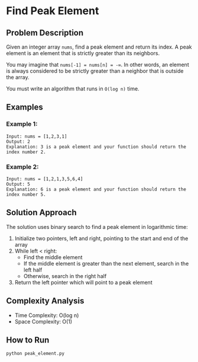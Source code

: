 # Find Peak Element

## Problem Description
Given an integer array `nums`, find a peak element and return its index. A peak element is an element that is strictly greater than its neighbors.

You may imagine that `nums[-1] = nums[n] = -∞`. In other words, an element is always considered to be strictly greater than a neighbor that is outside the array.

You must write an algorithm that runs in `O(log n)` time.

## Examples

### Example 1:
```
Input: nums = [1,2,3,1]
Output: 2
Explanation: 3 is a peak element and your function should return the index number 2.
```

### Example 2:
```
Input: nums = [1,2,1,3,5,6,4]
Output: 5
Explanation: 6 is a peak element and your function should return the index number 5.
```

## Solution Approach
The solution uses binary search to find a peak element in logarithmic time:

1. Initialize two pointers, left and right, pointing to the start and end of the array
2. While left < right:
   - Find the middle element
   - If the middle element is greater than the next element, search in the left half
   - Otherwise, search in the right half
3. Return the left pointer which will point to a peak element

## Complexity Analysis
- Time Complexity: O(log n)
- Space Complexity: O(1)

## How to Run
```bash
python peak_element.py
```
